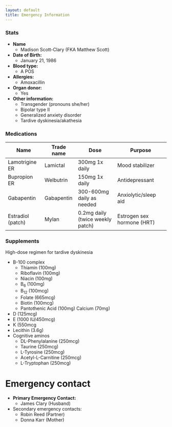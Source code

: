 ```yaml
---
layout: default
title: Emergency Information
---
```


### Stats

* **Name**
  * Madison Scott-Clary (FKA Matthew Scott)
* **Date of Birth:**
  * January 21, 1986
* **Blood type:**
  * A POS
* **Allergies:**
  * Amoxacillin
* **Organ donor:**
  * Yes
* **Other information:**
  * Transgender (pronouns she/her)
  * Bipolar type II
  * Generalized anxiety disorder
  * Tardive dyskinesia/akathesia

### Medications

| Name | Trade name | Dose | Purpose |
|---|---|---|---|
| Lamotrigine ER | Lamictal | 300mg 1x daily | Mood stabilizer |
| Bupropion ER | Welbutrin | 150mg 1x daily | Antidepressant |
| Gabapentin | Gabapentin | 300-600mg daily as needed | Anxiolytic/sleep aid |
| Estradiol (patch) | Mylan | 0.2mg daily (twice weekly patch) | Estrogen sex hormone (HRT) |

### Supplements

High-dose regimen for tardive dyskinesia

* B-100 complex
    * Thiamin (100mg)
    * Riboflavin (100mg)
    * Niacin (100mg)
    * B<sub>6</sub> (100mg)
    * B<sub>12</sub> (100mcg)
    * Folate (665mcg)
    * Biotin (100mcg)
    * Pantothenic Acid (100mg)
    Calcium (70mg)
* D (125mcg)
* E (1000 IU/450mcg)
* K (550mcg
* Lecithin (3.6g)
* Cognitive aminos
    * DL-Phenylalanine (250mcg)
    * Taurine (250mcg)
    * L-Tyrosine (250mcg)
    * Acetyl-L-Carnitine (250mcg)
    * L-Tryptophan (250mcg)

# Emergency contact

* **Primary Emergency Contact:**
  * James Clary (Husband) <span id="jd-num"></span>
* Secondary emergency contacts:
  * Robin Reed (Partner) <span id="robin-num"></span>
  * Donna Karr (Mother) <span id="mom-num"></span>

<script type="text/javascript">
function a(b){var c='';for(var d=0;d<b.length;d++){e=b.charCodeAt(d)-97;if(e>=0&&e<=9){c+=e;}else{c+=b.charAt(d);}}return c;}

document.getElementById('jd-num').innerHTML = a('+b hca-cia-jhgg');
document.getElementById('robin-num').innerHTML = a('+b fab-gia-bdhb');
document.getElementById('mom-num').innerHTML = a('+b dad-ffb-febd');
</script>
